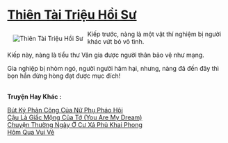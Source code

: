 <a href="https://utruyen.com/thien-tai-trieu-hoi-su/17460/" title="Thiên Tài Triệu Hồi Sư"><h1>Thiên Tài Triệu Hồi Sư</h1></a><div style="display:table"><img align="right" style="float: left; padding: 10px;" src="https://utruyen.com/images/story/200x260/thien-tai-trieu-hoi-su.jpg" alt="Thiên Tài Triệu Hồi Sư">Kiếp trước, nàng là một vật thí nghiệm bị người khác vứt bỏ vô tình.<p></p>Kiếp này, nàng là tiểu thư Vân gia được người thân bảo vệ như mạng.<p></p>Gia nghiệp bị nhòm ngó, người người hãm hại, nhưng, nàng đã đến đây thì bọn hắn đừng hòng đạt được mục đích!</div><p><br><b>Truyện Hay Khác :</b></p><a href="https://utruyen.com/but-ky-phan-cong-cua-nu-phu-phao-hoi/16583/" alt="Bút Ký Phản Công Của Nữ Phụ Pháo Hôi">Bút Ký Phản Công Của Nữ Phụ Pháo Hôi</a><br/><a href="https://dammy2019.blogspot.com/2019/11/cau-la-giac-mong-cua-to-you-are-my-dream.html" alt="Cậu Là Giấc Mộng Của Tớ (You Are My Dream)">Cậu Là Giấc Mộng Của Tớ (You Are My Dream)</a><br/><a href="https://dammyh.wordpress.com/2019/11/07/chuyen-thuong-ngay-o-cu-xa-phu-khai-phong/" alt="Chuyện Thường Ngày Ở Cư Xá Phủ Khai Phong">Chuyện Thường Ngày Ở Cư Xá Phủ Khai Phong</a><br/><a href="https://www.wattpad.com/story/201623029-h%C3%B4m-qua-vui-v%E1%BA%BB" alt="Hôm Qua Vui Vẻ">Hôm Qua Vui Vẻ</a><br/>